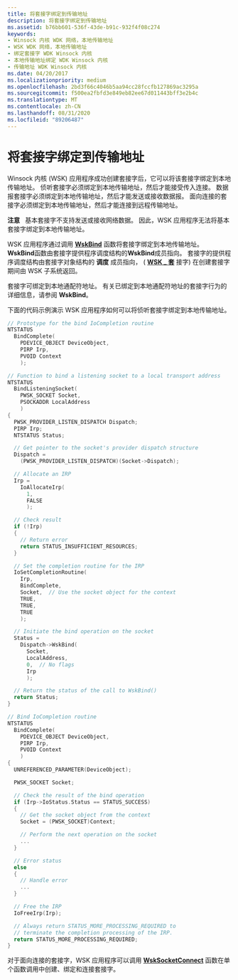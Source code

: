 ```yaml
---
title: 将套接字绑定到传输地址
description: 将套接字绑定到传输地址
ms.assetid: b76bb601-536f-43de-b91c-932f4f08c274
keywords:
- Winsock 内核 WDK 网络，本地传输地址
- WSK WDK 网络，本地传输地址
- 绑定套接字 WDK Winsock 内核
- 本地传输地址绑定 WDK Winsock 内核
- 传输地址 WDK Winsock 内核
ms.date: 04/20/2017
ms.localizationpriority: medium
ms.openlocfilehash: 2bd3f66c4046b5aa94cc28fccfb127869ac3295a
ms.sourcegitcommit: f500ea2fbfd3e849eb82ee67d011443bff3e2b4c
ms.translationtype: MT
ms.contentlocale: zh-CN
ms.lasthandoff: 08/31/2020
ms.locfileid: "89206487"
---
```

# <a name="binding-a-socket-to-a-transport-address"></a>将套接字绑定到传输地址


Winsock 内核 (WSK) 应用程序成功创建套接字后，它可以将该套接字绑定到本地传输地址。 侦听套接字必须绑定到本地传输地址，然后才能接受传入连接。 数据报套接字必须绑定到本地传输地址，然后才能发送或接收数据报。 面向连接的套接字必须绑定到本地传输地址，然后才能连接到远程传输地址。

**注意**   基本套接字不支持发送或接收网络数据。 因此，WSK 应用程序无法将基本套接字绑定到本地传输地址。

 

WSK 应用程序通过调用 [**WskBind**](/windows-hardware/drivers/ddi/wsk/nc-wsk-pfn_wsk_bind) 函数将套接字绑定到本地传输地址。 **WskBind**函数由套接字提供程序调度结构的**WskBind**成员指向。 套接字的提供程序调度结构由套接字对象结构的 **调度** 成员指向， ( [**WSK \_ 套**](/windows-hardware/drivers/ddi/wsk/ns-wsk-_wsk_socket) 接字) 在创建套接字期间由 WSK 子系统返回。

套接字可绑定到本地通配符地址。 有关已绑定到本地通配符地址的套接字行为的详细信息，请参阅 **WskBind**。

下面的代码示例演示 WSK 应用程序如何可以将侦听套接字绑定到本地传输地址。

```C++
// Prototype for the bind IoCompletion routine
NTSTATUS
  BindComplete(
    PDEVICE_OBJECT DeviceObject,
    PIRP Irp,
    PVOID Context
    );

// Function to bind a listening socket to a local transport address
NTSTATUS
  BindListeningSocket(
    PWSK_SOCKET Socket,
    PSOCKADDR LocalAddress
    )
{
  PWSK_PROVIDER_LISTEN_DISPATCH Dispatch;
  PIRP Irp;
  NTSTATUS Status;

  // Get pointer to the socket's provider dispatch structure
  Dispatch =
    (PWSK_PROVIDER_LISTEN_DISPATCH)(Socket->Dispatch);

  // Allocate an IRP
  Irp =
    IoAllocateIrp(
      1,
      FALSE
      );

  // Check result
  if (!Irp)
  {
    // Return error
    return STATUS_INSUFFICIENT_RESOURCES;
  }

  // Set the completion routine for the IRP
  IoSetCompletionRoutine(
    Irp,
    BindComplete,
    Socket,  // Use the socket object for the context
    TRUE,
    TRUE,
    TRUE
    );

  // Initiate the bind operation on the socket
  Status =
    Dispatch->WskBind(
      Socket,
      LocalAddress,
      0,  // No flags
      Irp
      );

  // Return the status of the call to WskBind()
  return Status;
}

// Bind IoCompletion routine
NTSTATUS
  BindComplete(
    PDEVICE_OBJECT DeviceObject,
    PIRP Irp,
    PVOID Context
    )
{
  UNREFERENCED_PARAMETER(DeviceObject);

  PWSK_SOCKET Socket;

  // Check the result of the bind operation
  if (Irp->IoStatus.Status == STATUS_SUCCESS)
  {
    // Get the socket object from the context
    Socket = (PWSK_SOCKET)Context;

    // Perform the next operation on the socket
    ...
  }

  // Error status
  else
  {
    // Handle error
    ...
  }

  // Free the IRP
  IoFreeIrp(Irp);

  // Always return STATUS_MORE_PROCESSING_REQUIRED to
  // terminate the completion processing of the IRP.
  return STATUS_MORE_PROCESSING_REQUIRED;
}
```

对于面向连接的套接字，WSK 应用程序可以调用 [**WskSocketConnect**](/windows-hardware/drivers/ddi/wsk/nc-wsk-pfn_wsk_socket_connect) 函数在单个函数调用中创建、绑定和连接套接字。

 

